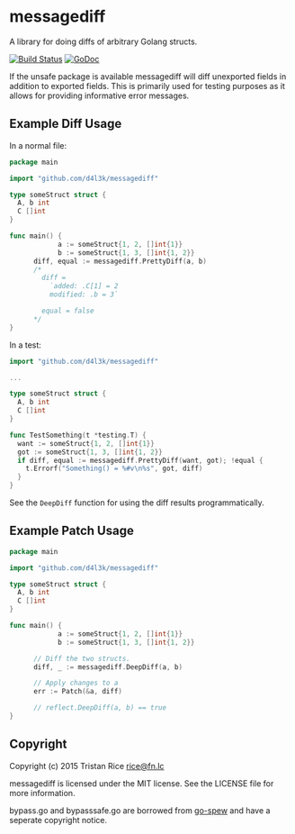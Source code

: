# messagediff
A library for doing diffs of arbitrary Golang structs.

[![Build Status](https://travis-ci.org/d4l3k/messagediff.svg?branch=master)](https://travis-ci.org/d4l3k/messagediff)
[![GoDoc](https://godoc.org/github.com/d4l3k/messagediff?status.svg)](https://godoc.org/github.com/d4l3k/messagediff)

If the unsafe package is available messagediff will diff unexported fields in
addition to exported fields. This is primarily used for testing purposes as it
allows for providing informative error messages.


## Example Diff Usage
In a normal file:
```go
package main

import "github.com/d4l3k/messagediff"

type someStruct struct {
  A, b int
  C []int
}

func main() {
			a := someStruct{1, 2, []int{1}}
			b := someStruct{1, 3, []int{1, 2}}
      diff, equal := messagediff.PrettyDiff(a, b)
      /*
        diff =
          `added: .C[1] = 2
          modified: .b = 3`

        equal = false
      */
}

```
In a test:
```go
import "github.com/d4l3k/messagediff"

...

type someStruct struct {
  A, b int
  C []int
}

func TestSomething(t *testing.T) {
  want := someStruct{1, 2, []int{1}}
  got := someStruct{1, 3, []int{1, 2}}
  if diff, equal := messagediff.PrettyDiff(want, got); !equal {
    t.Errorf("Something() = %#v\n%s", got, diff)
  }
}
```

See the `DeepDiff` function for using the diff results programmatically.

## Example Patch Usage
```go
package main

import "github.com/d4l3k/messagediff"

type someStruct struct {
  A, b int
  C []int
}

func main() {
			a := someStruct{1, 2, []int{1}}
			b := someStruct{1, 3, []int{1, 2}}

      // Diff the two structs.
      diff, _ := messagediff.DeepDiff(a, b)

      // Apply changes to a
      err := Patch(&a, diff)

      // reflect.DeepDiff(a, b) == true
}
```

## Copyright
Copyright (c) 2015 Tristan Rice <rice@fn.lc>

messagediff is licensed under the MIT license. See the LICENSE file for more information.

bypass.go and bypasssafe.go are borrowed from
[go-spew](https://github.com/davecgh/go-spew) and have a seperate copyright
notice.
